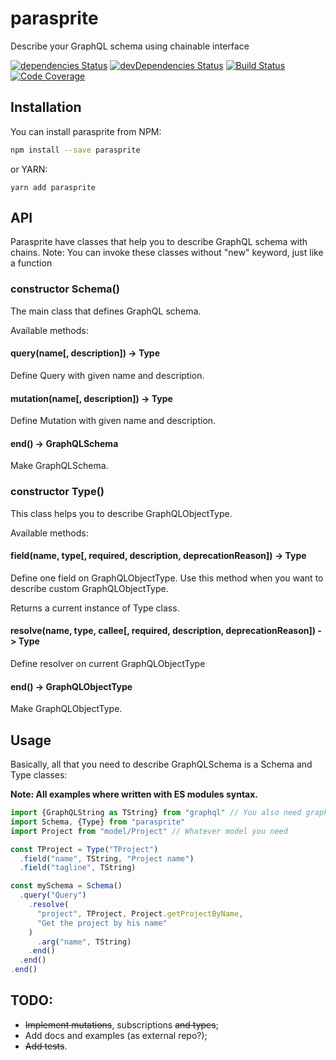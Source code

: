 # parasprite

Describe your GraphQL schema using chainable interface

[![dependencies Status](https://david-dm.org/octet-stream/parasprite/status.svg)](https://david-dm.org/octet-stream/parasprite)
[![devDependencies Status](https://david-dm.org/octet-stream/parasprite/dev-status.svg)](https://david-dm.org/octet-stream/parasprite?type=dev)
[![Build Status](https://travis-ci.org/octet-stream/parasprite.svg?branch=master)](https://travis-ci.org/octet-stream/parasprite)
[![Code Coverage](https://codecov.io/github/octet-stream/parasprite/coverage.svg?branch=master)](https://codecov.io/github/octet-stream/parasprite?branch=master)

## Installation

You can install parasprite from NPM:

```sh
npm install --save parasprite
```

or YARN:

```
yarn add parasprite
```

## API

Parasprite have classes that help you to describe GraphQL schema with chains.
Note: You can invoke these classes without "new" keyword, just like a function

### constructor Schema()

The main class that defines GraphQL schema.

Available methods:

#### query(name[, description]) -> Type

Define Query with given name and description.

#### mutation(name[, description]) -> Type

Define Mutation with given name and description.

#### end() -> GraphQLSchema

Make GraphQLSchema.

### constructor Type()

This class helps you to describe GraphQLObjectType.

Available methods:

#### field(name, type[, required, description, deprecationReason]) -> Type

Define one field on GraphQLObjectType.
Use this method when you want to describe custom GraphQLObjectType.

Returns a current instance of Type class.

#### resolve(name, type, callee[, required, description, deprecationReason]) -> Type

Define resolver on current GraphQLObjectType

#### end() -> GraphQLObjectType

Make GraphQLObjectType.

## Usage

Basically, all that you need to describe GraphQLSchema
is a Schema and Type classes:

**Note: All examples where written with ES modules syntax.**

```js
import {GraphQLString as TString} from "graphql" // You also need graphql package
import Schema, {Type} from "parasprite"
import Project from "model/Project" // Whatever model you need

const TProject = Type("TProject")
  .field("name", TString, "Project name")
  .field("tagline", TString)

const mySchema = Schema()
  .query("Query")
    .resolve(
      "project", TProject, Project.getProjectByName,
      "Get the project by his name"
    )
      .arg("name", TString)
    .end()
  .end()
.end()
```

## TODO:

  * ~~Implement mutations~~, subscriptions ~~and types~~;
  * Add docs and examples (as external repo?);
  * ~~Add tests~~.
